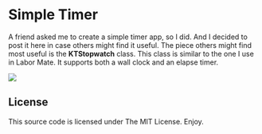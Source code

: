 Simple Timer
============

A friend asked me to create a simple timer app, so I did. And I decided to post it here in case others might find it useful. The piece others might find most useful is the **KTStopwatch** class. This class is similar to the one I use in Labor Mate. It supports both a wall clock and an elapse timer.

[![](http://farm5.static.flickr.com/4096/4811131428_3322970549_d.jpg)](http://farm5.static.flickr.com/4096/4811131428_3322970549_d.jpg)

License
-------

This source code is licensed under The MIT License. Enjoy.